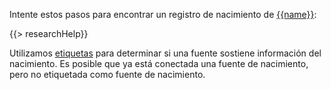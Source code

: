 Intente estos pasos para encontrar un registro de nacimiento de [{{name}}](https://familysearch.org/tree/#view=ancestor&person={{pid}}):

{{> researchHelp}}

Utilizamos [etiquetas](https://familysearch.org/ask/salesforce/viewArticle?urlname=Adding-Changing-and-Removing-Tags-from-Sources&lang=en)
para determinar si una fuente sostiene información del nacimiento. Es posible que ya está conectada una fuente de nacimiento, pero no etiquetada como fuente de nacimiento.